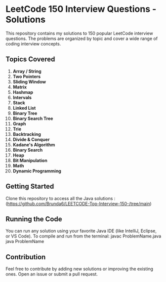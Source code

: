 # LeetCode 150 Interview Questions - Solutions

This repository contains my solutions to 150 popular LeetCode interview questions. The problems are organized by topic and cover a wide range of coding interview concepts.

## Topics Covered

1. **Array / String**
2. **Two Pointers**
3. **Sliding Window**
4. **Matrix**
5. **Hashmap**
6. **Intervals**
7. **Stack**
8. **Linked List**
9. **Binary Tree**
10. **Binary Search Tree**
11. **Graph**
12. **Trie**
13. **Backtracking**
14. **Divide & Conquer**
15. **Kadane's Algorithm**
16. **Binary Search**
17. **Heap**
18. **Bit Manipulation**
19. **Math**
20. **Dynamic Programming**

## Getting Started

Clone this repository to access all the Java solutions :  (https://github.com/Brunda6/LEETCODE-Top-Interview-150-/tree/main)
## Running the Code
You can run any solution using your favorite Java IDE (like IntelliJ, Eclipse, or VS Code). To compile and run from the terminal:
    javac ProblemName.java
    java ProblemName

## Contribution
Feel free to contribute by adding new solutions or improving the existing ones. Open an issue or submit a pull request.

